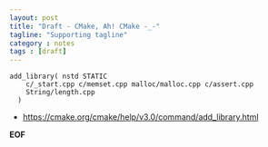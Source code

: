 ```yaml
---
layout: post
title: "Draft - CMake, Ah! CMake -_-"
tagline: "Supporting tagline"
category : notes
tags : [draft]
---
```


    add_library( nstd STATIC
        c/_start.cpp c/memset.cpp malloc/malloc.cpp c/assert.cpp
        String/length.cpp
      )

* <https://cmake.org/cmake/help/v3.0/command/add_library.html>

__EOF__
